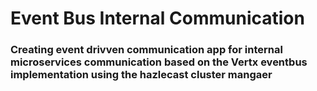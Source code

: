 # Event Bus Internal Communication

### Creating event drivven communication app for internal microservices communication based on the Vertx eventbus implementation using the hazlecast cluster mangaer